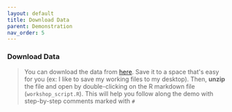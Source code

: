 ```yaml
---
layout: default
title: Download Data
parent: Demonstration
nav_order: 5
---
```


### **Download Data**
> You can download the data from [here](/data/mapping_w_r_data.zip). Save it to a space that's easy for you (ex: I like to save my working files to my desktop). Then, **unzip** the file and open by double-clicking on the R markdown file (`workshop_script.R`). This will help you follow along the demo with step-by-step comments marked with `#` 
